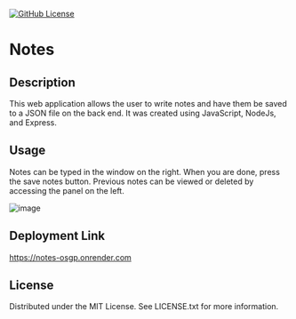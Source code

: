   [![GitHub License](https://img.shields.io/github/license/wickerprison/notes)](https://github.com/wickerprison/notes/blob/main/LICENSE.txt)
 
  # Notes
      
  ## Description
  This web application allows the user to write notes and have them be saved to a JSON file on the back end. It was created using JavaScript, NodeJs, and Express.
  
  ## Usage
  Notes can be typed in the window on the right. When you are done, press the save notes button. Previous notes can be viewed or deleted by accessing the panel on the left.
  
 ![image](https://github.com/WickerPrison/Notes/assets/92000023/e412c5e3-b6ca-48b6-b0b8-730ab1c19f2b)

  ## Deployment Link
  https://notes-osgp.onrender.com
 
  ## License
  Distributed under the MIT License. See LICENSE.txt for more information.
